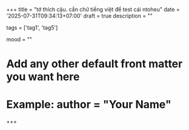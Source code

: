 +++
title = "tớ thích cậu. cần chữ tiếng việt để test cái ntoheu"
date = '2025-07-31T09:34:13+07:00'
draft = true
description = ""

tags = ['tag1', 'tag5']

mood = ""

# Add any other default front matter you want here
# Example: author = "Your Name"
+++
